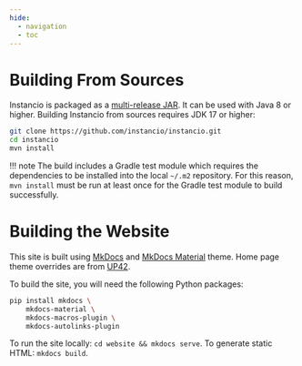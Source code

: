```yaml
---
hide:
  - navigation
  - toc
---
```


# Building From Sources

Instancio is packaged as a [multi-release JAR](https://openjdk.java.net/jeps/238).
It can be used with Java 8 or higher.
Building Instancio from sources requires JDK 17 or higher:

```sh
git clone https://github.com/instancio/instancio.git
cd instancio
mvn install
```

!!! note
    The build includes a Gradle test module which requires the dependencies to be installed into
    the local `~/.m2` repository. For this reason, `mvn install` must be run at least once
    for the Gradle test module to build successfully.

# Building the Website

This site is built using <a href="https://www.mkdocs.org">MkDocs</a>
and <a href="https://squidfunk.github.io/mkdocs-material">MkDocs Material</a> theme.
Home page theme overrides are from <a href="https://sdk.up42.com">UP42</a>.

To build the site, you will need the following Python packages:

```sh
pip install mkdocs \
    mkdocs-material \
    mkdocs-macros-plugin \
    mkdocs-autolinks-plugin
```

To run the site locally: `cd website && mkdocs serve`. To generate static HTML: `mkdocs build`.